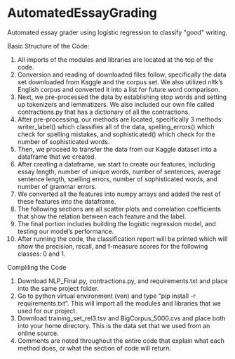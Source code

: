 # AutomatedEssayGrading
Automated essay grader using logistic regression to classify "good" writing.

Basic Structure of the Code:
1. All imports of the modules and libraries are located at the top of the code.
2. Conversion and reading of downloaded files follow, specifically the data set downloaded from Kaggle and the corpus set. We also utilized nltk’s English corpus and converted it into a list for future word comparison.
3. Next, we pre-processed the data by establishing stop words and setting up tokenizers and lemmatizers. We also included our own file called contractions.py that has a dictionary of all the contractions.
4. After pre-processing, our methods are located, specifically 3 methods: writer_label() which classifies all of the data, spelling_errors() which check for spelling mistakes, and sophisticated() which check for the number of sophisticated words.
5. Then, we proceed to transfer the data from our Kaggle dataset into a dataframe that we created.
6. After creating a dataframe, we start to create our features, including essay length, number of unique words, number of sentences, average sentence length, spelling errors, number of sophisticated words, and number of grammar errors.
7. We converted all the features into numpy arrays and added the rest of these features into the dataframe.
8. The following sections are all scatter plots and correlation coefficients that show the relation between each feature and the label.
9. The final portion includes building the logistic regression model, and testing our model’s performance. 
10.  After running the code, the classification report will be printed which will show the precision, recall, and f-measure scores for the following classes: 0 and 1.

Compliling the Code
1. Download NLP_Final.py, contractions.py, and requirements.txt and place into the same project folder.
2. Go to python virtual environment (ven) and type “pip install -r requirements.txt”. This will import all the modules and libraries that we used for our project.
3. Download training_set_rel3.tsv and BigCorpus_5000.cvs and place both into your home directory. This is the data set that we used from an online source.
4. Comments are noted throughout the entire code that explain what each method does, or what the section of code will return.
